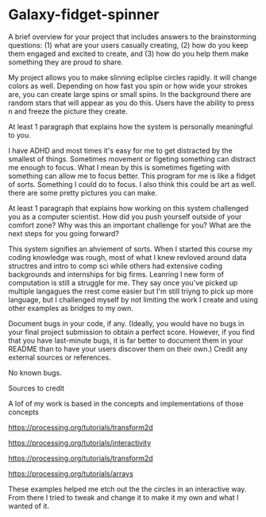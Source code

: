 # Galaxy-fidget-spinner

A brief overview for your project that includes answers to the brainstorming questions: (1) what are your users casually creating, (2) how do you keep them engaged and excited to create, and (3) how do you help them make something they are proud to share.

My project allows you to make slinning ecliplse circles rapidly. it will change colors as well. Depending on how fast you spin or how wide your strokes are, you can create large spins or small spins. In the background there are random stars that will appear as you do this. Users have the ability to press n and freeze the picture they create. 

At least 1 paragraph that explains how the system is personally meaningful to you.

I have ADHD and most times it's easy for me to get distracted by the smallest of things. Sometimes movement or figeting something can distract me enough to focus. What I mean by this is sometimes figeting with something can allow me to focus better. This program for me is like a fidget of sorts. Something I could do to focus. I also think this could be art as well. there are some pretty pictures you can make.

At least 1 paragraph that explains how working on this system challenged you as a computer scientist. How did you push yourself outside of your comfort zone? Why was this an important challenge for you? What are the next steps for you going forward?

This system  signifies an ahviement of sorts. When I started this course my coding knowledge was rough, most of what I knew revloved around data structres and intro to comp sci while others had extensive coding backgrounds and internships for big firms. Leanring I new form of computation is still a struggle for me. They say once you've picked up multiple langagues the rrest come easier but I'm still triyng to pick up more language, but I challenged myself by not limiting the work I create and using other examples as bridges to my own.

Document bugs in your code, if any. (Ideally, you would have no bugs in your final project submission to obtain a perfect score. However, if you find that you have last-minute bugs, it is far better to document them in your README than to have your users discover them on their own.)
Credit any external sources or references.

No known bugs.

Sources to credit

A lof of my work is based in the concepts and implementations of those concepts 

https://processing.org/tutorials/transform2d

https://processing.org/tutorials/interactivity

https://processing.org/tutorials/transform2d

https://processing.org/tutorials/arrays

These examples helped me etch out the the circles in an interactive way. From there I tried to tweak and change it to make it my own and what I wanted of it.
